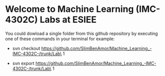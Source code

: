 # Welcome to Machine Learning (IMC-4302C) Labs at ESIEE

You could dowload a single folder from this github repository by executing one of these commands in your terminal for example:

- svn checkout https://github.com/SlimBenAmor/Machine_Learning_-IMC-4302C-/trunk/Lab\ 1

- svn export https://github.com/SlimBenAmor/Machine_Learning_-IMC-4302C-/trunk/Lab\ 1

